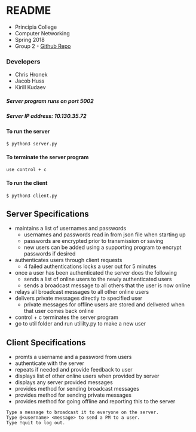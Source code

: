 # README
* Principia College
* Computer Networking
* Spring 2018
* Group 2 - [Github Repo](https://github.com/PrincipiaCollege/2-pythonChat.git)

### Developers
* Chris Hronek
* Jacob Huss
* Kirill Kudaev


##### Server program runs on port 5002
##### Server IP address: 10.130.35.72


#### To run the server
```terminal
$ python3 server.py
```
#### To terminate the server program
```terminal
use control + c
```
#### To run the client
```terminal
$ python3 client.py
```

## Server Specifications
  - maintains a list of usernames and passwords
    - usernames and passwords read in from json file when starting up
    - passwords are encrypted prior to transmission or saving
    - new users can be added using a supporting program to encrypt passwords if desired
  - authenticates users through client requests
    - 4 failed authentications locks a user out for 5 minutes
  - once a user has been authenticated the server does the following
    - sends a list of online users to the newly authenticated users
    - sends a broadcast message to all others that the user is now online
  - relays all broadcast messages to all other online users
  - delivers private messages directly to specified user
    - private messages for offline users are stored and delivered when that user comes back online
  - control + c terminates the server program
  - go to util folder and run utililty.py to make a new user

## Client Specifications
- promts a username and a password from users
- authenticate with the server
- repeats if needed and provide feedback to user
- displays list of other online users when provided by server
- displays any server provided messages
- provides method for sending broadcast messages
- provides method for sending private messages
- provides method for going offline and reporting this to the server

```terminal
Type a message to broadcast it to everyone on the server.
Type @<username> <message> to send a PM to a user.
Type !quit to log out.
```
